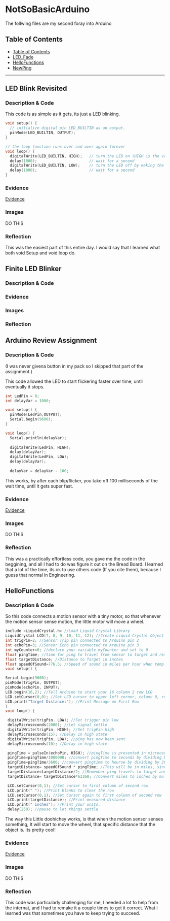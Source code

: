 # NotSoBasicArduino
 The follwing files are my second foray into Arduino
 
 
## Table of Contents
* [Table of Contents](#TableOfContents)
* [LED_Fade](#LED_Fade)
* [HelloFunctions](#HelloFunctions)
* [NewPing](#NewPing)
---


## LED Blink Revisited

### Description & Code
This code is as simple as it gets, its just a LED blinking.

```C++
void setup() {
  // initialize digital pin LED_BUILTIN as an output.
  pinMode(LED_BUILTIN, OUTPUT);
}

// the loop function runs over and over again forever
void loop() {
  digitalWrite(LED_BUILTIN, HIGH);   // turn the LED on (HIGH is the voltage level)
  delay(1000);                       // wait for a second
  digitalWrite(LED_BUILTIN, LOW);    // turn the LED off by making the voltage LOW
  delay(1000);                       // wait for a second
}
```

### Evidence
[Evidence](https://create.arduino.cc/editor/Ben_Berthy123/7d987f93-11e8-482f-a7b8-852e78559434)
### Images
DO THIS
### Reflection
This was the easiest part of this entire day. I would say that I learned what both void Setup and void loop do.


## Finite LED Blinker

### Description & Code

### Evidence

### Images

### Reflection

## Arduino Review Assignment

### Description & Code
(I was never givena button in my pack so I skipped that part of the assignment.)

This code allowed the LED to start flickering faster over time, until eventually it stops.

```C++
int LedPin = 8;
int delayVar = 1000;

void setup() {
  pinMode(LedPin,OUTPUT);
  Serial.begin(9600);
}

void loop() {
  Serial.println(delayVar);
  
  digitalWrite(LedPin, HIGH);
  delay(delayVar);
  digitalWrite(LedPin, LOW);
  delay(delayVar);
  
  delayVar = delayVar - 100;
  ```
  This works, by after each blip/flicker, you take off 100 milliseconds of the wait time, until it gets super fast.
### Evidence
[Evidence](https://create.arduino.cc/editor/Ben_Berthy123/d6f6e6de-eb6f-4ea5-aec8-49dcc091f1f7)
### Images
DO THIS
### Reflection
This was a practically effortless code, you gave me the code in the beggining, and all I had to do was figure it out on the Bread Board. I learned that a lot of the time, its ok to use others code (If you cite them), because I guess that normal in Engineering.

## HelloFunctions

### Description & Code
So this code connects a motion sensor with a tiny motor, so that whenever the motion sensor sense motion, the little motor will move a wheel.

```C++
include <LiquidCrystal.h> //Load Liquid Crystal Library
LiquidCrystal LCD(7, 8, 9, 10, 11, 12); //Create Liquid Crystal Object called LCD
int trigPin=2; //Sensor Trip pin connected to Arduino pin 2
int echoPin=3; //Sensor Echo pin connected to Arduino pin 3
int myCounter=0; //declare your variable myCounter and set to 0
float pingTime; //time for ping to travel from sensor to target and return
float targetDistance; //Distance to Target in inches
float speedOfSound=776.5; //Speed of sound in miles per hour when temp is 77 degrees.
void setup() {

Serial.begin(9600);
pinMode(trigPin, OUTPUT);
pinMode(echoPin, INPUT);
LCD.begin(16,2); //Tell Arduino to start your 16 column 2 row LCD
LCD.setCursor(0,0); //Set LCD cursor to upper left corner, column 0, row 0
LCD.print("Target Distance:"); //Print Message on First Row
}
void loop() {

 digitalWrite(trigPin, LOW); //Set trigger pin low
 delayMicroseconds(2000); //Let signal settle
 digitalWrite(trigPin, HIGH); //Set trigPin high
 delayMicroseconds(15); //Delay in high state
 digitalWrite(trigPin, LOW); //ping has now been sent
 delayMicroseconds(10); //Delay in high state

 pingTime = pulseIn(echoPin, HIGH); //pingTime is presented in microceconds
 pingTime=pingTime/1000000; //convert pingTime to seconds by dividing by 1000000 (microseconds in a second)
 pingTime=pingTime/3600; //convert pingtime to hourse by dividing by 3600 (seconds in an hour)
 targetDistance= speedOfSound * pingTime; //This will be in miles, since speed of sound was miles per hour
 targetDistance=targetDistance/2; //Remember ping travels to target and back from target, so you must divide by
 targetDistance= targetDistance*63360; //Convert miles to inches by multipling by 63360 (inches per mile)

 LCD.setCursor(0,1); //Set cursor to first column of second row
 LCD.print(" "); //Print blanks to clear the row
 LCD.setCursor(0,1); //Set Cursor again to first column of second row
 LCD.print(targetDistance); //Print measured distance
 LCD.print(" inches"); //Print your units.
 delay(250); //pause to let things settle

```
The way this Little doohichey works, is that when the motion sensor senses something, It will start to move the wheel, that specific distance that the object is.
Its pretty cool!

### Evidence
[Evidence](https://create.arduino.cc/editor/Ben_Berthy123/878b9368-c8a6-42b4-8ae0-eeb4f6d408a1)

### Images
DO THIS
### Reflection
This code was particularly challenging for me, I needed a lot fo help from the internat, and I had to remake it a couple times to get it correct. What i learned was that sometimes you have to keep trying to succeed.
